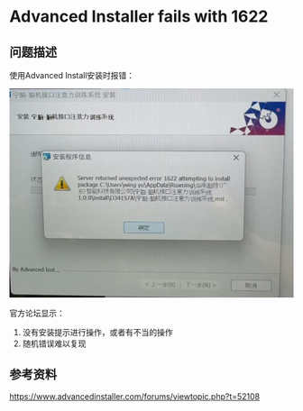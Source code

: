 # Advanced Installer fails with 1622

## 问题描述

使用Advanced Install安装时报错：

![alt text](image.png)

官方论坛显示：
1. 没有安装提示进行操作，或者有不当的操作
2. 随机错误难以复现

## 参考资料

https://www.advancedinstaller.com/forums/viewtopic.php?t=52108
